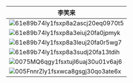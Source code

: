 | 李笑来              |
| ----------------- |
|![61e89b74ly1fsxp8a2ascj20eq0970t5](https://yuncodeweb.oss-cn-hangzhou.aliyuncs.com/uploads/xiquwugou/source/12a9f49e7d3fb367219008f504a3615b/61e89b74ly1fsxp8a2ascj20eq0970t5.jpg)|
|![61e89b74ly1fsxp8a3eiuj20fa0jpmyk](https://yuncodeweb.oss-cn-hangzhou.aliyuncs.com/uploads/xiquwugou/source/de078647e3cd3fc2ab8599f6bec0960e/61e89b74ly1fsxp8a3eiuj20fa0jpmyk.jpg)|
|![61e89b74ly1fsxp8a3leuj20fa0r5wg7](https://yuncodeweb.oss-cn-hangzhou.aliyuncs.com/uploads/xiquwugou/source/2776137afba215959eb13eea6ac46d03/61e89b74ly1fsxp8a3leuj20fa0r5wg7.jpg)|
|![61e89b74ly1fsxp8a3sudj20fa13tdih](https://yuncodeweb.oss-cn-hangzhou.aliyuncs.com/uploads/xiquwugou/source/c76e0d7e9cfee718a6307e07792c7b63/61e89b74ly1fsxp8a3sudj20fa13tdih.jpg)|
|![0075MQ6qgy1fsxtujl6uaj30u01v6aj6](https://yuncodeweb.oss-cn-hangzhou.aliyuncs.com/uploads/xiquwugou/source/0f1afb0f024afc7261efab47833dd1a2/0075MQ6qgy1fsxtujl6uaj30u01v6aj6.jpg)|
|![005FnnrZly1fsxwca8gsgj30qo3ate6x](https://yuncodeweb.oss-cn-hangzhou.aliyuncs.com/uploads/xiquwugou/source/d97f061f24dfb4ae4946c8104d1b4a70/005FnnrZly1fsxwca8gsgj30qo3ate6x.jpg)|
